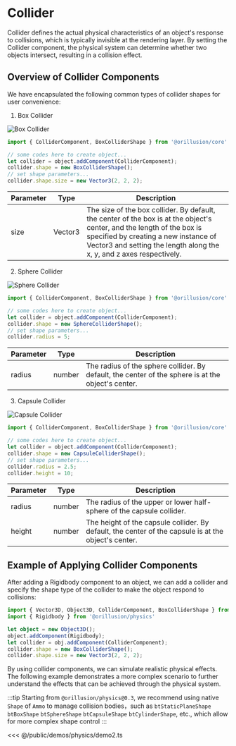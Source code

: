 # Collider
Collider defines the actual physical characteristics of an object's response to collisions, which is typically invisible at the rendering layer. By setting the Collider component, the physical system can determine whether two objects intersect, resulting in a collision effect.

## Overview of Collider Components
We have encapsulated the following common types of collider shapes for user convenience:

1. Box Collider

![Box Collider](/images/cube.webp)

```ts
import { ColliderComponent, BoxColliderShape } from '@orillusion/core'

// some codes here to create object...
let collider = object.addComponent(ColliderComponent);
collider.shape = new BoxColliderShape();
// set shape parameters...
collider.shape.size = new Vector3(2, 2, 2);
```
| Parameter | Type | Description |
| --- | --- | --- |
| size | Vector3 | The size of the box collider. By default, the center of the box is at the object's center, and the length of the box is specified by creating a new instance of Vector3 and setting the length along the x, y, and z axes respectively. |

2. Sphere Collider

![Sphere Collider](/images/sphere.webp)

```ts
import { ColliderComponent, BoxColliderShape } from '@orillusion/core'

// some codes here to create object...
let collider = object.addComponent(ColliderComponent);
collider.shape = new SphereColliderShape();
// set shape parameters...
collider.radius = 5;
```
| Parameter | Type | Description |
| --- | --- | --- |
| radius | number | The radius of the sphere collider. By default, the center of the sphere is at the object's center. |

3. Capsule Collider

![Capsule Collider](/images/capsule.webp)

```ts
import { ColliderComponent, BoxColliderShape } from '@orillusion/core'

// some codes here to create object...
let collider = object.addComponent(ColliderComponent);
collider.shape = new CapsuleColliderShape();
// set shape parameters...
collider.radius = 2.5;
collider.height = 10;
```
| Parameter | Type | Description |
| --- | --- | --- |
| radius | number | The radius of the upper or lower half-sphere of the capsule collider. |
| height | number | The height of the capsule collider. By default, the center of the capsule is at the object's center. |


## Example of Applying Collider Components
After adding a Rigidbody component to an object, we can add a collider and specify the shape type of the collider to make the object respond to collisions:
```ts
import { Vector3D, Object3D, ColliderComponent, BoxColliderShape } from '@orillusion/core'
import { Rigidbody } from '@orillusion/physics'

let object = new Object3D();
object.addComponent(Rigidbody);
let collider = obj.addComponent(ColliderComponent);
collider.shape = new BoxColliderShape();
collider.shape.size = new Vector3(2, 2, 2);
```

By using collider components, we can simulate realistic physical effects. The following example demonstrates a more complex scenario to further understand the effects that can be achieved through the physical system.

:::tip
Starting from `@orillusion/physics@0.3`, we recommend using native `Shape` of `Ammo` to manage collision bodies，such as `btStaticPlaneShape` `btBoxShape` `btSphereShape` `btCapsuleShape` `btCylinderShape`, etc., which allow for more complex shape control
:::

<Demo src="/demos/physics/demo2.ts"></Demo>

<<< @/public/demos/physics/demo2.ts
